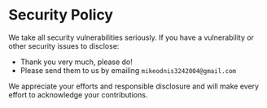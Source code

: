 # Security Policy

We take all security vulnerabilities seriously.
If you have a vulnerability or other security issues to disclose:

- Thank you very much, please do!
- Please send them to us by emailing `mikeodnis3242004@gmail.com`

We appreciate your efforts and responsible disclosure and will make every effort to acknowledge your contributions.

